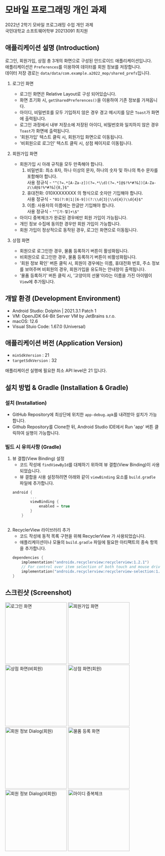 # 모바일 프로그래밍 개인 과제
2022년 2학기 모바일 프로그래밍 수업 개인 과제 <br />
국민대학교 소프트웨어학부 20213091 최지원

## 애플리케이션 설명 (Introduction)
로그인, 회원가입, 상점 총 3개의 화면으로 구성된 안드로이드 애플리케이션입니다.<br/>
애플리케이션은 `Preferences`를 이용하여 데이터를 회원 정보를 저장합니다.<br/>
데이터 저장 경로는 `data/data/com.example.a2022_mop/shared_prefs`입니다.
1. 로그인 화면
    - 로그인 화면은 Relative Layout로 구성 되어있습니다.
    - 화면 초기화 시, `getSharedPreferences()`을 이용하여 기존 정보를 가져옵니다.
    - 아이디, 비밀번호를 모두 기입하지 않은 경우 경고 메시지를 담은 `Toast`가 화면에 출력됩니다.
    - 로그인 과정에서 내부 저장소에 저장된 아이디, 비밀번호와 일치하지 않은 경우 `Toast`가 화면에 출력됩니다.
    - '회원가입' 텍스트 클릭 시, 회원가입 화면으로 이동됩니다.
    - '비회원으로 로그인' 텍스트 클릭 시, 상점 페이지로 이동됩니다.

2. 회원가입 화면
    - 회원가입 시 아래 규칙을 모두 만족해야 합니다.
        1. 비밀번호: 최소 8자, 하나 이상의 문자, 하나의 숫자 및 하나의 특수 문자를 포함해야 합니다.<br>
        사용 정규식 - `"^(?=.*[A-Za-z])(?=.*\\d)(?=.*[@$!%*#?&])[A-Za-z\\d@$!%*#?&]{8,}$"`
        2. 휴대전화: 010XXXXXXXX 의 형식으로 숫자만 기입해야 합니다.<br>
        사용 정규식 - `"01(?:0|1|[6-9])(?:\\d{3}|\\d{4})\\d{4}$"`
        3. 이름: 사용자의 이름에는 한글만 기입해야 합니다.<br>
        사용 정규식 - `"^[가-힣]+\$"`
    - 아이디 중복체크가 완료된 경우에만 회원 가입이 가능됩니다.
    - 개인 정보 수집에 동의한 경우만 회원 가입이 가능합니다.
    - 회원 가입이 정상적으로 동작된 경우, 로그인 화면으로 이동됩니다.

3. 상점 화면
    - 회원으로 로그인한 경우, 물품 등록하기 버튼이 활성화됩니다.
    - 비회원으로 로그인한 경우, 물품 등록하기 버튼이 비활성화됩니다.
    - '회원 정보 확인' 버튼 클릭 시, 회원이 경우에는 이름, 휴대전화 번호, 주소 정보를 보여주며 비회원의 경우, 회원가입을 유도하는 안내창이 출력됩니다.
    - '물품 등록하기' 버튼 클릭 시, '고양이의 선물'이라는 이름을 가진 아이템이 `View`에 추가됩니다.

## 개발 환경 (Development Environment)
- Android Studio: Dolphin | 2021.3.1 Patch 1
- VM: OpenJDK 64-Bit Server VM by JetBrains s.r.o.
- macOS: 12.6
- Visual Stuio Code: 1.67.0 (Universal)

## 애플리케이션 버전 (Application Version)
- `minSdkVersion` : 21
- `targetSdkVersion` : 32 

애플리케이션 실행에 필요한 최소 API level은 21 입니다.

## 설치 방법 & Gradle (Installation & Gradle)
### 설치 (Installation)
- GitHub Repository에 최상단에 위치한 `app-debug.apk`를 내려받아 설치가 가능합니다.
- Github Repository를 Clone한 뒤, Android Studio IDE에서 Run 'app' 버튼 클릭하여 실행이 가능합니다.

### 빌드 시 유의사항 (Gradle)

1. 뷰 결합(View Binding) 설정
    - 코드 작성에 `findViewById`를 대체하기 위하여 뷰 결합(View Binding)이 사용되었습니다.
    - 뷰 결합을 사용 설정하려면 아래와 같이 `viewBinding` 요소를 `build.gradle` 파일에 추가합니다.
    ```kotlin
    android {
            ...
            viewBinding {
                enabled = true
            }
        }
        
    ```
2. RecyclerView 라이브러리 추가
    - 코드 작성에 동적 목록 구현을 위해 RecyclerView 가 사용되었습니다.
    - 애플리케이션이나 모듈의 `build.gradle` 파일에 필요한 아티팩트의 종속 항목을 추가합니다.
    ```kotlin
    dependencies {
        implementation("androidx.recyclerview:recyclerview:1.2.1")
        // For control over item selection of both touch and mouse driven selection
        implementation("androidx.recyclerview:recyclerview-selection:1.1.0")
    }
    ```

## 스크린샷 (Screenshot)
<div>
    <img width="200" alt="로그인 화면" src="https://user-images.githubusercontent.com/81795729/198940739-d1c202ec-114f-42c9-8eef-0c1ad1f1a21b.png">
    <img width="200" alt="회원가입 화면" src="https://user-images.githubusercontent.com/81795729/198940911-669174db-c5b3-47dc-b436-77ed89f7dac4.png">
    <img width="200" alt="상점 화면(비회원)" src="https://user-images.githubusercontent.com/81795729/198941147-b22e750f-75b6-4f1b-a6b0-875f6a8b3e74.png">
    <img width="200" alt="상점 화면(회원)" src="https://user-images.githubusercontent.com/81795729/198941187-43a3647c-ad3d-4ccd-824d-4075194161ef.png">
</div>
<div>
    <img width="200" alt="회원 정보 Dialog(회원)" src="https://user-images.githubusercontent.com/81795729/198941519-fa218601-7dc6-444a-8337-885d202bb6ed.png">
    <img width="200" alt="물품 등록 화면" src="https://user-images.githubusercontent.com/81795729/198941543-4183c3a8-be73-46d0-9ea7-4340cdc8d2bc.png">
    <img width="200" alt="회원 정보 Dialog(비회원)" src="https://user-images.githubusercontent.com/81795729/198942423-92a27823-e968-4dbf-927c-030b71d60f62.png">
    <img width="200" alt="아이디 중복체크" src="https://user-images.githubusercontent.com/81795729/198942474-9d3db53b-9c6e-4afa-a0cb-0675235f2f2a.png">    
</div>


